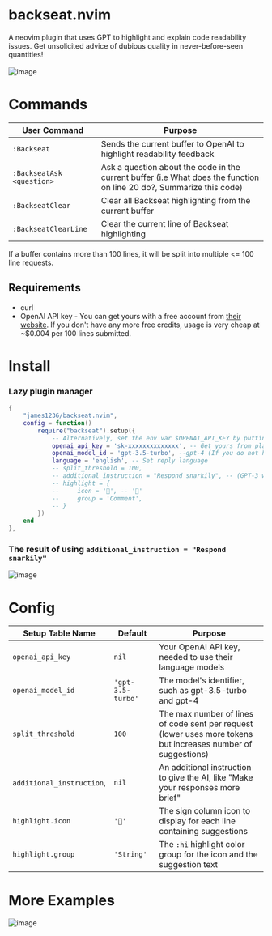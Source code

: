 # backseat.nvim
A neovim plugin that uses GPT to highlight and explain code readability issues. Get unsolicited advice of dubious quality in never-before-seen quantities!
<br><br>
![image](https://user-images.githubusercontent.com/32351696/229314187-f229664f-f396-4840-9765-8118810b3dae.png)

# Commands
| User Command | Purpose |
| -- | -- |
| `:Backseat`  | Sends the current buffer to OpenAI to highlight readability feedback |
| `:BackseatAsk <question>` | Ask a question about the code in the current buffer (i.e What does the function on line 20 do?, Summarize this code)
| `:BackseatClear` | Clear all Backseat highlighting from the current buffer
| `:BackseatClearLine` | Clear the current line of Backseat highlighting

If a buffer contains more than 100 lines, it will be split into multiple <= 100 line requests.
## Requirements
 * curl
 * OpenAI API key - You can get yours with a free account from [their website](https://platform.openai.com/account/api-keys). If you don't have any more free credits, usage is very cheap at ~$0.004 per 100 lines submitted.
# Install
### Lazy plugin manager
```lua
{
    "james1236/backseat.nvim",
    config = function()
        require("backseat").setup({
            -- Alternatively, set the env var $OPENAI_API_KEY by putting "export OPENAI_API_KEY=sk-xxxxx" in your ~/.bashrc
            openai_api_key = 'sk-xxxxxxxxxxxxxx', -- Get yours from platform.openai.com/account/api-keys
            openai_model_id = 'gpt-3.5-turbo', --gpt-4 (If you do not have access to a model, it says "The model does not exist")
            language = 'english', -- Set reply language
            -- split_threshold = 100,
            -- additional_instruction = "Respond snarkily", -- (GPT-3 will probably deny this request, but GPT-4 complies)
            -- highlight = {
            --     icon = '', -- ''
            --     group = 'Comment',
            -- }
        })
    end
},
```
### The result of using `additional_instruction = "Respond snarkily"`
![image](https://user-images.githubusercontent.com/32351696/229297495-6d145848-10bf-43eb-8c2a-ab4264f514b1.png)

# Config 
| Setup Table Name | Default | Purpose |
| --- | --- | -- |
| `openai_api_key` | `nil` | Your OpenAI API key, needed to use their language models
| `openai_model_id` | `'gpt-3.5-turbo'` | The model's identifier, such as gpt-3.5-turbo and gpt-4
| `split_threshold` | `100` | The max number of lines of code sent per request (lower uses more tokens but increases number of suggestions)
| `additional_instruction`, | `nil` | An additional instruction to give the AI, like "Make your responses more brief"
| `highlight.icon` | `''` | The sign column icon to display for each line containing suggestions
| `highlight.group` | `'String'` | The `:hi` highlight color group for the icon and the suggestion text 

# More Examples
![image](https://user-images.githubusercontent.com/32351696/229299250-1fcb4135-2a6a-4663-9637-13af7c0ee7cd.png)
